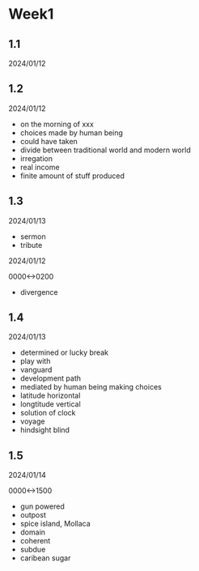 # Week1

## 1.1

2024/01/12

## 1.2

2024/01/12

- on the morning of xxx
- choices made by human being
- could have taken
- divide between traditional world and modern world
- irregation
- real income
- finite amount of stuff produced

## 1.3

2024/01/13

- sermon
- tribute

2024/01/12

0000<->0200

- divergence

## 1.4

2024/01/13

- determined or lucky break
- play with
- vanguard
- development path
- mediated by human being making choices
- latitude horizontal
- longtitude vertical
- solution of clock
- voyage
- hindsight blind

## 1.5

2024/01/14

0000<->1500

- gun powered
- outpost
- spice island, Mollaca
- domain
- coherent
- subdue
- caribean sugar
